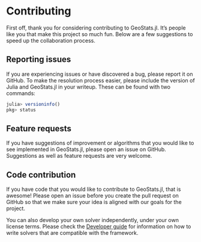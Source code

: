# Contributing

First off, thank you for considering contributing to GeoStats.jl.
It’s people like you that make this project so much fun.
Below are a few suggestions to speed up the collaboration process.

## Reporting issues

If you are experiencing issues or have discovered a bug, please
report it on GitHub. To make the resolution process easier, please
include the version of Julia and GeoStats.jl in your writeup.
These can be found with two commands:

```julia
julia> versioninfo()
pkg> status
```

## Feature requests

If you have suggestions of improvement or algorithms that you would like
to see implemented in GeoStats.jl, please open an issue on GitHub.
Suggestions as well as feature requests are very welcome.

## Code contribution

If you have code that you would like to contribute to GeoStats.jl,
that is awesome! Please open an issue before you create the pull
request on GitHub so that we make sure your idea is aligned with
our goals for the project.

You can also develop your own solver independently, under your own
license terms. Please check the [Developer guide](devguide.md)
for information on how to write solvers that are compatible with the
framework.
